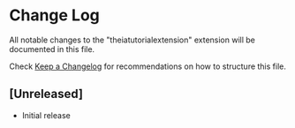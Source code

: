 # Change Log

All notable changes to the "theiatutorialextension" extension will be documented in this file.

Check [Keep a Changelog](http://keepachangelog.com/) for recommendations on how to structure this file.

## [Unreleased]

- Initial release